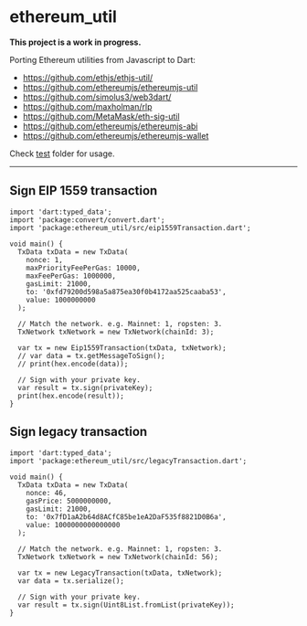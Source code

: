 # ethereum_util

**This project is a work in progress.**

Porting Ethereum utilities from Javascript to Dart:

- https://github.com/ethjs/ethjs-util/
- https://github.com/ethereumjs/ethereumjs-util
- https://github.com/simolus3/web3dart/
- https://github.com/maxholman/rlp
- https://github.com/MetaMask/eth-sig-util
- https://github.com/ethereumjs/ethereumjs-abi
- https://github.com/ethereumjs/ethereumjs-wallet

Check [test](./test) folder for usage.

---------

## Sign EIP 1559 transaction
```
import 'dart:typed_data';
import 'package:convert/convert.dart';
import 'package:ethereum_util/src/eip1559Transaction.dart';

void main() {
  TxData txData = new TxData(
    nonce: 1,
    maxPriorityFeePerGas: 10000,
    maxFeePerGas: 1000000,
    gasLimit: 21000,
    to: '0xfd79200d598a5a875ea30f0b4172aa525caaba53',
    value: 1000000000
  );

  // Match the network. e.g. Mainnet: 1, ropsten: 3.
  TxNetwork txNetwork = new TxNetwork(chainId: 3);

  var tx = new Eip1559Transaction(txData, txNetwork);
  // var data = tx.getMessageToSign();
  // print(hex.encode(data));

  // Sign with your private key.
  var result = tx.sign(privateKey);
  print(hex.encode(result));
}

```

## Sign legacy transaction
```
import 'dart:typed_data';
import 'package:ethereum_util/src/legacyTransaction.dart';

void main() {
  TxData txData = new TxData(
    nonce: 46,
    gasPrice: 5000000000,
    gasLimit: 21000,
    to: '0x7fD1aA2b64d8ACfC85be1eA2DaF535f8821D0B6a',
    value: 1000000000000000
  );

  // Match the network. e.g. Mainnet: 1, ropsten: 3.
  TxNetwork txNetwork = new TxNetwork(chainId: 56);

  var tx = new LegacyTransaction(txData, txNetwork);
  var data = tx.serialize();

  // Sign with your private key.
  var result = tx.sign(Uint8List.fromList(privateKey));
}
```